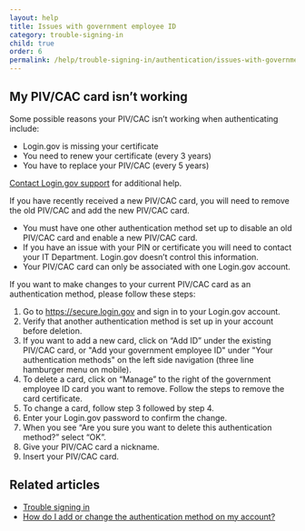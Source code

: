 ```yaml
---
layout: help
title: Issues with government employee ID
category: trouble-signing-in
child: true
order: 6
permalink: /help/trouble-signing-in/authentication/issues-with-government-employee-id-piv-cac/
---
```


## My PIV/CAC card isn’t working

Some possible reasons your PIV/CAC isn’t working when authenticating include:

* Login.gov is missing your certificate
* You need to renew your certificate (every 3 years)
* You have to replace your PIV/CAC (every 5 years)

[Contact Login.gov support](/contact/) for additional help.

If you have recently received a new PIV/CAC card, you will need to remove the old PIV/CAC and add the new PIV/CAC card.
* You must have one other authentication method set up to disable an old PIV/CAC card and enable a new PIV/CAC card.
* If you have an issue with your PIN or certificate you will need to contact your IT Department. Login.gov doesn’t control this information.
* Your PIV/CAC card can only be associated with one Login.gov account.

If you want to make changes to your current PIV/CAC card as an authentication method, please follow these steps:

1. Go to <https://secure.login.gov> and sign in to your Login.gov account.
1. Verify that another authentication method is set up in your account before deletion.
1. If you want to add a new card, click on “Add ID” under the existing PIV/CAC card, or "Add your government employee ID" under "Your authentication methods" on the left side navigation (three line hamburger menu on mobile).
1. To delete a card, click on “Manage” to the right of the government employee ID card you want to remove. Follow the steps to remove the card certificate.
1. To change a card, follow step 3 followed by step 4.
1. Enter your Login.gov password to confirm the change.
1. When you see “Are you sure you want to delete this authentication method?” select “OK”.
1. Give your PIV/CAC card a nickname.
1. Insert your PIV/CAC card.

## Related articles

* [Trouble signing in](#)
* [How do I add or change the authentication method on my account?](#)
